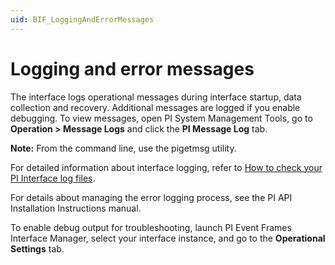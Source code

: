 ```yaml
---
uid: BIF_LoggingAndErrorMessages
---
```


# Logging and error messages

<!-- Static topic. No modifications usually required -->

The interface logs operational messages during interface startup, data collection and recovery. Additional messages are logged if you enable debugging. To view messages, open PI System Management Tools, go to **Operation > Message Logs** and click the **PI Message Log** tab. 

**Note:** From the command line, use the pigetmsg utility.

For detailed information about interface logging, refer to [How to check your PI Interface log files](https://osisoft.lightning.force.com/lightning/r/Knowledge__kav/ka01I000000Fn6iQAC/view). 

For details about managing the error logging process, see the PI API Installation Instructions manual. 

To enable debug output for troubleshooting, launch PI Event Frames Interface Manager, select your interface instance, and go to the **Operational Settings** tab.
